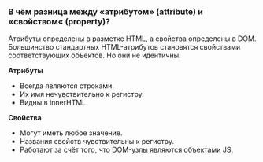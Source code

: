 ### В чём разница между «атрибутом» (attribute) и «свойством« (property)?

Атрибуты определены в разметке HTML, а свойства определены в DOM. Большинство стандартных HTML-атрибутов становятся свойствами соответствующих объектов. Но они не идентичны.  

**Атрибуты**   
- Всегда являются строками.
- Их имя нечувствительно к регистру.
- Видны в innerHTML.

**Свойства**   
- Могут иметь любое значение.
- Названия свойств чувствительны к регистру.
- Работают за счёт того, что DOM-узлы являются объектами JS.
